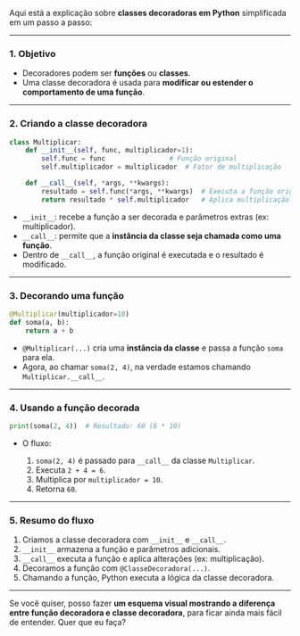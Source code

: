Aqui está a explicação sobre **classes decoradoras em Python** simplificada em um passo a passo:

---

### 1. **Objetivo**

* Decoradores podem ser **funções** ou **classes**.
* Uma classe decoradora é usada para **modificar ou estender o comportamento de uma função**.

---

### 2. **Criando a classe decoradora**

```python
class Multiplicar:
    def __init__(self, func, multiplicador=1):
        self.func = func                # Função original
        self.multiplicador = multiplicador  # Fator de multiplicação

    def __call__(self, *args, **kwargs):
        resultado = self.func(*args, **kwargs)  # Executa a função original
        return resultado * self.multiplicador   # Aplica multiplicação
```

* `__init__`: recebe a função a ser decorada e parâmetros extras (ex: multiplicador).
* `__call__`: permite que a **instância da classe seja chamada como uma função**.
* Dentro de `__call__`, a função original é executada e o resultado é modificado.

---

### 3. **Decorando uma função**

```python
@Multiplicar(multiplicador=10)
def soma(a, b):
    return a + b
```

* `@Multiplicar(...)` cria uma **instância da classe** e passa a função `soma` para ela.
* Agora, ao chamar `soma(2, 4)`, na verdade estamos chamando `Multiplicar.__call__`.

---

### 4. **Usando a função decorada**

```python
print(soma(2, 4))  # Resultado: 60 (6 * 10)
```

* O fluxo:

  1. `soma(2, 4)` é passado para `__call__` da classe `Multiplicar`.
  2. Executa `2 + 4 = 6`.
  3. Multiplica por `multiplicador = 10`.
  4. Retorna `60`.

---

### 5. **Resumo do fluxo**

1. Criamos a classe decoradora com `__init__` e `__call__`.
2. `__init__` armazena a função e parâmetros adicionais.
3. `__call__` executa a função e aplica alterações (ex: multiplicação).
4. Decoramos a função com `@ClasseDecoradora(...)`.
5. Chamando a função, Python executa a lógica da classe decoradora.

---

Se você quiser, posso fazer **um esquema visual mostrando a diferença entre função decoradora e classe decoradora**, para ficar ainda mais fácil de entender. Quer que eu faça?
